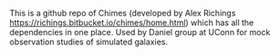 This is a github repo of Chimes (developed by Alex Richings https://richings.bitbucket.io/chimes/home.html) which has all the dependencies in one place. Used by Daniel group at UConn for mock observation studies of simulated galaxies.
